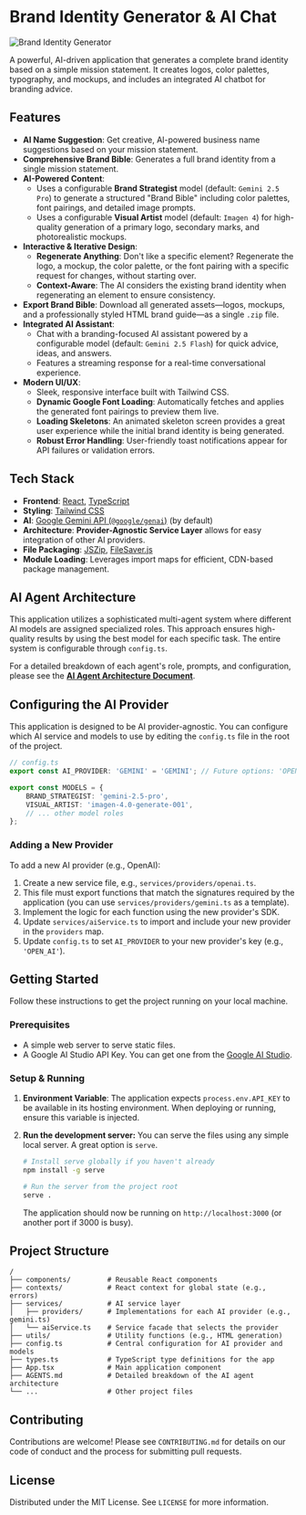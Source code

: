 # Brand Identity Generator & AI Chat

![Brand Identity Generator](https://storage.googleapis.com/aistudio-marketplace/project-brand-ai/screenshot.png)

A powerful, AI-driven application that generates a complete brand identity based on a simple mission statement. It creates logos, color palettes, typography, and mockups, and includes an integrated AI chatbot for branding advice.

## Features

-   **AI Name Suggestion**: Get creative, AI-powered business name suggestions based on your mission statement.
-   **Comprehensive Brand Bible**: Generates a full brand identity from a single mission statement.
-   **AI-Powered Content**:
    -   Uses a configurable **Brand Strategist** model (default: `Gemini 2.5 Pro`) to generate a structured "Brand Bible" including color palettes, font pairings, and detailed image prompts.
    -   Uses a configurable **Visual Artist** model (default: `Imagen 4`) for high-quality generation of a primary logo, secondary marks, and photorealistic mockups.
-   **Interactive & Iterative Design**:
    -   **Regenerate Anything**: Don't like a specific element? Regenerate the logo, a mockup, the color palette, or the font pairing with a specific request for changes, without starting over.
    -   **Context-Aware**: The AI considers the existing brand identity when regenerating an element to ensure consistency.
-   **Export Brand Bible**: Download all generated assets—logos, mockups, and a professionally styled HTML brand guide—as a single `.zip` file.
-   **Integrated AI Assistant**:
    -   Chat with a branding-focused AI assistant powered by a configurable model (default: `Gemini 2.5 Flash`) for quick advice, ideas, and answers.
    -   Features a streaming response for a real-time conversational experience.
-   **Modern UI/UX**:
    -   Sleek, responsive interface built with Tailwind CSS.
    -   **Dynamic Google Font Loading**: Automatically fetches and applies the generated font pairings to preview them live.
    -   **Loading Skeletons**: An animated skeleton screen provides a great user experience while the initial brand identity is being generated.
    -   **Robust Error Handling**: User-friendly toast notifications appear for API failures or validation errors.

## Tech Stack

-   **Frontend**: [React](https://react.dev/), [TypeScript](https://www.typescriptlang.org/)
-   **Styling**: [Tailwind CSS](https://tailwindcss.com/)
-   **AI**: [Google Gemini API (`@google/genai`)](https://ai.google.dev/sdks) (by default)
-   **Architecture**: **Provider-Agnostic Service Layer** allows for easy integration of other AI providers.
-   **File Packaging**: [JSZip](https://stuk.github.io/jszip/), [FileSaver.js](https://github.com/eligrey/FileSaver.js/)
-   **Module Loading**: Leverages import maps for efficient, CDN-based package management.

## AI Agent Architecture

This application utilizes a sophisticated multi-agent system where different AI models are assigned specialized roles. This approach ensures high-quality results by using the best model for each specific task. The entire system is configurable through `config.ts`.

For a detailed breakdown of each agent's role, prompts, and configuration, please see the **[AI Agent Architecture Document](./AGENTS.md)**.

## Configuring the AI Provider

This application is designed to be AI provider-agnostic. You can configure which AI service and models to use by editing the `config.ts` file in the root of the project.

```typescript
// config.ts
export const AI_PROVIDER: 'GEMINI' = 'GEMINI'; // Future options: 'OPEN_AI', etc.

export const MODELS = {
    BRAND_STRATEGIST: 'gemini-2.5-pro',
    VISUAL_ARTIST: 'imagen-4.0-generate-001',
    // ... other model roles
};
```

### Adding a New Provider

To add a new AI provider (e.g., OpenAI):
1.  Create a new service file, e.g., `services/providers/openai.ts`.
2.  This file must export functions that match the signatures required by the application (you can use `services/providers/gemini.ts` as a template).
3.  Implement the logic for each function using the new provider's SDK.
4.  Update `services/aiService.ts` to import and include your new provider in the `providers` map.
5.  Update `config.ts` to set `AI_PROVIDER` to your new provider's key (e.g., `'OPEN_AI'`).

## Getting Started

Follow these instructions to get the project running on your local machine.

### Prerequisites

-   A simple web server to serve static files.
-   A Google AI Studio API Key. You can get one from the [Google AI Studio](https://aistudio.google.com/).

### Setup & Running

1.  **Environment Variable**: The application expects `process.env.API_KEY` to be available in its hosting environment. When deploying or running, ensure this variable is injected.

2.  **Run the development server:**
    You can serve the files using any simple local server. A great option is `serve`.
    ```bash
    # Install serve globally if you haven't already
    npm install -g serve

    # Run the server from the project root
    serve .
    ```
    The application should now be running on `http://localhost:3000` (or another port if 3000 is busy).

## Project Structure

```
/
├── components/         # Reusable React components
├── contexts/           # React context for global state (e.g., errors)
├── services/           # AI service layer
│   ├── providers/      # Implementations for each AI provider (e.g., gemini.ts)
│   └── aiService.ts    # Service facade that selects the provider
├── utils/              # Utility functions (e.g., HTML generation)
├── config.ts           # Central configuration for AI provider and models
├── types.ts            # TypeScript type definitions for the app
├── App.tsx             # Main application component
├── AGENTS.md           # Detailed breakdown of the AI agent architecture
└── ...                 # Other project files
```

## Contributing

Contributions are welcome! Please see `CONTRIBUTING.md` for details on our code of conduct and the process for submitting pull requests.

## License

Distributed under the MIT License. See `LICENSE` for more information.